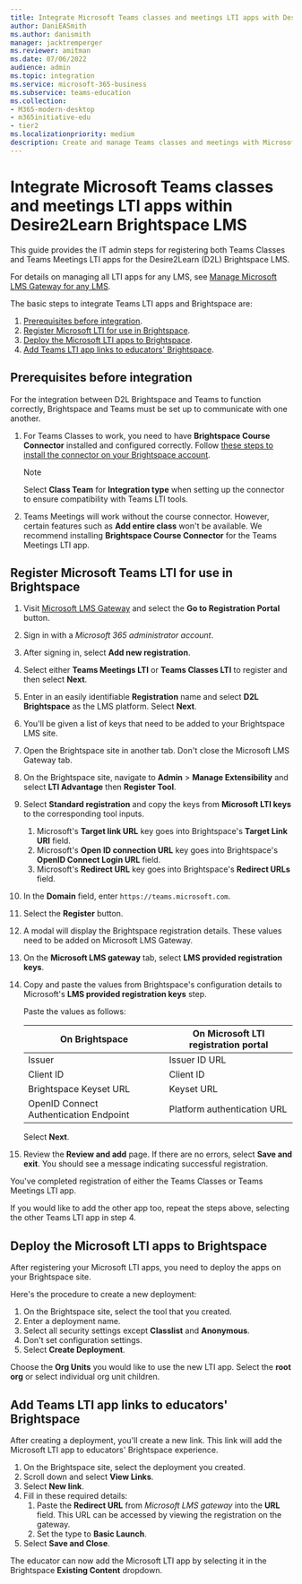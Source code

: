 ```yaml
---
title: Integrate Microsoft Teams classes and meetings LTI apps with Desire2Learn Brightspace LMS
author: DaniEASmith
ms.author: danismith
manager: jacktremperger
ms.reviewer: amitman 
ms.date: 07/06/2022
audience: admin
ms.topic: integration
ms.service: microsoft-365-business
ms.subservice: teams-education
ms.collection: 
- M365-modern-desktop
- m365initiative-edu
- tier2
ms.localizationpriority: medium
description: Create and manage Teams classes and meetings with Microsoft Learning Tools Interoperability (LTI) for the Desire2Learn (D2L) Brightspace LMS.
---
```


# Integrate Microsoft Teams classes and meetings LTI apps within Desire2Learn Brightspace LMS

This guide provides the IT admin steps for registering both Teams Classes and Teams Meetings LTI apps for the Desire2Learn (D2L) Brightspace LMS.

For details on managing all LTI apps for any LMS, see [Manage Microsoft LMS Gateway for any LMS](manage-microsoft-one-lti.md).

The basic steps to integrate Teams LTI apps and Brightspace are:

1. [Prerequisites before integration](#prerequisites-before-integration).
1. [Register Microsoft LTI for use in Brightspace](#register-microsoft-teams-lti-for-use-in-brightspace).
1. [Deploy the Microsoft LTI apps to Brightspace](#deploy-the-microsoft-lti-apps-to-brightspace).
1. [Add Teams LTI app links to educators' Brightspace](#add-teams-lti-app-links-to-educators-brightspace).

## Prerequisites before integration

For the integration between D2L Brightspace and Teams to function correctly, Brightspace and Teams must be set up to communicate with one another.

1. For Teams Classes to work, you need to have **Brightspace Course Connector** installed and configured correctly. Follow [these steps to install the connector on your Brightspace account](https://community.brightspace.com/s/article/Getting-started-with-Brightspace-Course-Connector-for-Microsoft-Teams).

   > [!NOTE]
   > Select **Class Team** for **Integration type** when setting up the connector to ensure compatibility with Teams LTI tools.

2. Teams Meetings will work without the course connector. However, certain features such as **Add entire class** won't be available. We recommend installing **Brightspace Course Connector** for the Teams Meetings LTI app.

## Register Microsoft Teams LTI for use in Brightspace

1. Visit [Microsoft LMS Gateway](https://lti.microsoft.com/) and select the **Go to Registration Portal** button.

2. Sign in with a *Microsoft 365 administrator account*.

3. After signing in, select **Add new registration**.

4. Select either **Teams Meetings LTI** or **Teams Classes LTI** to register and then select **Next**.

5. Enter in an easily identifiable **Registration** name and select **D2L Brightspace** as the LMS platform. Select **Next**.

6. You'll be given a list of keys that need to be added to your Brightspace LMS site.

7. Open the Brightspace site in another tab. Don't close the Microsoft LMS Gateway tab.

8. On the Brightspace site, navigate to **Admin** > **Manage Extensibility** and select **LTI Advantage** then **Register Tool**.

9. Select **Standard registration** and copy the keys from **Microsoft LTI keys** to the corresponding tool inputs.
    1. Microsoft's **Target link URL** key goes into Brightspace's **Target Link URI** field.
    1. Microsoft's **Open ID connection URL** key goes into Brightspace's **OpenID Connect Login URL** field.
    1. Microsoft's **Redirect URL** key goes into Brightspace's **Redirect URLs** field.

10. In the **Domain** field, enter `https://teams.microsoft.com`.

11. Select the **Register** button.

12. A modal will display the Brightspace registration details. These values need to be added on Microsoft LMS Gateway.

13. On the **Microsoft LMS gateway** tab, select **LMS provided registration keys**.

14. Copy and paste the values from Brightspace's configuration details to Microsoft's **LMS provided registration keys** step.

    Paste the values as follows:

    | On Brightspace                         | On Microsoft LTI registration portal |
    | -------------------------------------- | ------------------------------------ |
    | Issuer                                 | Issuer ID URL                        |
    | Client ID                              | Client ID                            |
    | Brightspace Keyset URL                 | Keyset URL                           |
    | OpenID Connect Authentication Endpoint | Platform authentication URL          |

    Select **Next**.

15. Review the **Review and add** page. If there are no errors, select **Save and exit**. You should see a message indicating successful registration.

You've completed registration of either the Teams Classes or Teams Meetings LTI app.

If you would like to add the other app too, repeat the steps above, selecting the other Teams LTI app in step 4.

## Deploy the Microsoft LTI apps to Brightspace

After registering your Microsoft LTI apps, you need to deploy the apps on your Brightspace site.

Here's the procedure to create a new deployment:

1. On the Brightspace site, select the tool that you created.
2. Enter a deployment name.
3. Select all security settings except **Classlist** and **Anonymous**.
4. Don't set configuration settings.
5. Select **Create Deployment**.

Choose the **Org Units** you would like to use the new LTI app. Select the **root org** or select individual org unit children.

## Add Teams LTI app links to educators' Brightspace

After creating a deployment, you'll create a new link. This link will add the Microsoft LTI app to educators' Brightspace experience.

1. On the Brightspace site, select the deployment you created.
2. Scroll down and select **View Links**.
3. Select **New link**.
4. Fill in these required details:
    1. Paste the **Redirect URL** from *Microsoft LMS gateway* into the **URL** field. This URL can be accessed by viewing the registration on the gateway.
    1. Set the type to **Basic Launch**.
5. Select **Save and Close**.

The educator can now add the Microsoft LTI app by selecting it in the Brightspace **Existing Content** dropdown.
